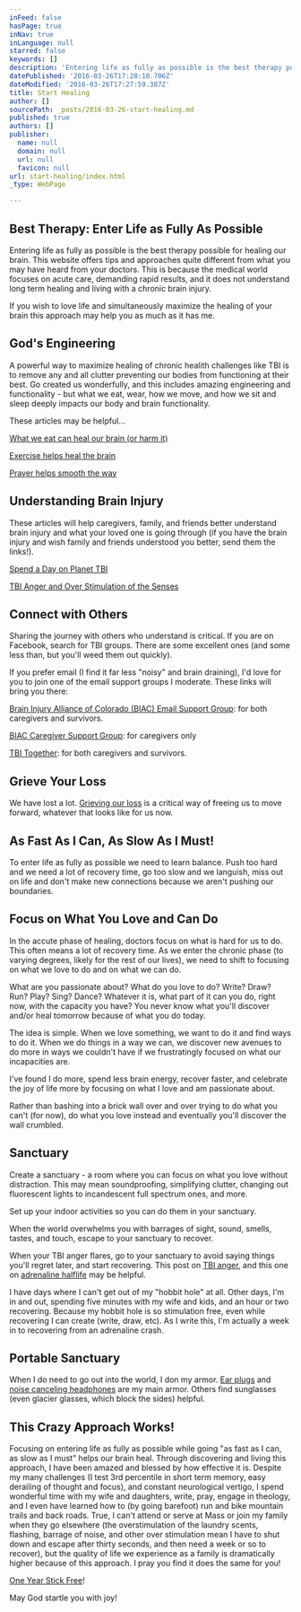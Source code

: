 ```yaml
---
inFeed: false
hasPage: true
inNav: true
inLanguage: null
starred: false
keywords: []
description: 'Entering life as fully as possible is the best therapy possible for healing our brain. This website offers tips and approaches quite different from what you may have heard from your doctors. This is because the medical world focuses on acute care, demanding rapid results, and it does not understand long term healing and living with a chronic brain injury.'
datePublished: '2016-03-26T17:28:18.706Z'
dateModified: '2016-03-26T17:27:59.387Z'
title: Start Healing
author: []
sourcePath: _posts/2016-03-26-start-healing.md
published: true
authors: []
publisher:
  name: null
  domain: null
  url: null
  favicon: null
url: start-healing/index.html
_type: WebPage

---
```

## Best Therapy: Enter Life as Fully As Possible

Entering life as fully as possible is the best therapy possible for healing our brain. This website offers tips and approaches quite different from what you may have heard from your doctors. This is because the medical world focuses on acute care, demanding rapid results, and it does not understand long term healing and living with a chronic brain injury.

If you wish to love life and simultaneously maximize the healing of your brain this approach may help you as much as it has me.

## God's Engineering

A powerful way to maximize healing of chronic healith challenges like TBI is to remove any and all clutter preventing our bodies from functioning at their best. Go created us wonderfully, and this includes amazing engineering and functionality - but what we eat, wear, how we move, and how we sit and sleep deeply impacts our body and brain functionality.

These articles may be helpful...

[What we eat can heal our brain (or harm it)][0]

[Exercise helps heal the brain][1]

[Prayer helps smooth the way][2]

## Understanding Brain Injury

These articles will help caregivers, family, and friends better understand brain injury and what your loved one is going through (if you have the brain injury and wish family and friends understood you better, send them the links!).

[Spend a Day on Planet TBI][3]

[TBI Anger and Over Stimulation of the Senses][4]

## Connect with Others

Sharing the journey with others who understand is critical. If you are on Facebook, search for TBI groups. There are some excellent ones (and some less than, but you'll weed them out quickly).

If you prefer email (I find it far less "noisy" and brain draining), I'd love for you to join one of the email support groups I moderate. These links will bring you there:

[Brain Injury Alliance of Colorado (BIAC) Email Support Group][5]: for both caregivers and survivors.

[BIAC Caregiver Support Group][6]: for caregivers only

[TBI Together][7]: for both caregivers and survivors.

## Grieve Your Loss

We have lost a lot. [Grieving our loss][8] is a critical way of freeing us to move forward, whatever that looks like for us now.

## As Fast As I Can, As Slow As I Must!

To enter life as fully as possible we need to learn balance. Push too hard and we need a lot of recovery time, go too slow and we languish, miss out on life and don't make new connections because we aren't pushing our boundaries.

## Focus on What You Love and Can Do

In the accute phase of healing, doctors focus on what is hard for us to do. This often means a lot of recovery time. As we enter the chronic phase (to varying degrees, likely for the rest of our lives), we need to shift to focusing on what we love to do and on what we can do.

What are you passionate about? What do you love to do? Write? Draw? Run? Play? Sing? Dance? Whatever it is, what part of it can you do, right now, with the capacity you have? You never know what you'll discover and/or heal tomorrow because of what you do today.

The idea is simple. When we love something, we want to do it and find ways to do it. When we do things in a way we can, we discover new avenues to do more in ways we couldn't have if we frustratingly focused on what our incapacities are.

I've found I do more, spend less brain energy, recover faster, and celebrate the joy of life more by focusing on what I love and am passionate about.

Rather than bashing into a brick wall over and over trying to do what you can't (for now), do what you love instead and eventually you'll discover the wall crumbled.

## Sanctuary

Create a sanctuary - a room where you can focus on what you love without distraction. This may mean soundproofing, simplifying clutter, changing out fluorescent lights to incandescent full spectrum ones, and more.

Set up your indoor activities so you can do them in your sanctuary.

When the world overwhelms you with barrages of sight, sound, smells, tastes, and touch, escape to your sanctuary to recover.

When your TBI anger flares, go to your sanctuary to avoid saying things you'll regret later, and start recovering. This post on [TBI anger][4], and this one on [adrenaline halflife][9] may be helpful.

I have days where I can't get out of my "hobbit hole" at all. Other days, I'm in and out, spending five minutes with my wife and kids, and an hour or two recovering. Because my hobbit hole is so stimulation free, even while recovering I can create (write, draw, etc). As I write this, I'm actually a week in to recovering from an adrenaline crash.

## Portable Sanctuary

When I do need to go out into the world, I don my armor. [Ear plugs][10] and [noise canceling headphones][11] are my main armor. Others find sunglasses (even glacier glasses, which block the sides) helpful.

## This Crazy Approach Works!

Focusing on entering life as fully as possible while going "as fast as I can, as slow as I must" helps our brain heal. Through discovering and living this approach, I have been amazed and blessed by how effective it is. Despite my many challenges (I test 3rd percentile in short term memory, easy derailing of thought and focus), and constant neurological vertigo, I spend wonderful time with my wife and daughters, write, pray, engage in theology, and I even have learned how to (by going barefoot) run and bike mountain trails and back roads. True, I can't attend or serve at Mass or join my family when they go elsewhere (the overstimulation of the laundry scents, flashing, barrage of noise, and other over stimulation mean I have to shut down and escape after thirty seconds, and then need a week or so to recover), but the quality of life we experience as a family is dramatically higher because of this approach. I pray you find it does the same for you!

[One Year Stick Free][12]!

May God startle you with joy!

[0]: http://mindyourheadcoop.org/ketogenic-diet-food-for-the-brain/
[1]: http://mindyourheadcoop.org/exercise-helps-heal-the-brain/
[2]: http://mindyourheadcoop.org/relaxing-through-the-rocks-in-the-road/
[3]: http://mindyourheadcoop.org/spend-a-day-on-planet-tbi/
[4]: http://mindyourheadcoop.org/tbi-anger-understanding-and-helping/
[5]: https://groups.google.com/forum/#!forum/colorado-brain-injury-support
[6]: https://groups.google.com/forum/#!forum/biac-caregivers
[7]: https://groups.yahoo.com/neo/groups/TBI-Together/info
[8]: http://mindyourheadcoop.org/grieving-a-tbi-to-heal-a-tbi/
[9]: http://mindyourheadcoop.org/adrenaline-and-friends-half-life/
[10]: http://earplugsonline.com/
[11]: https://www.bose.com/en_us/products/headphones.html
[12]: http://mindyourheadcoop.org/one-year-stick-free/